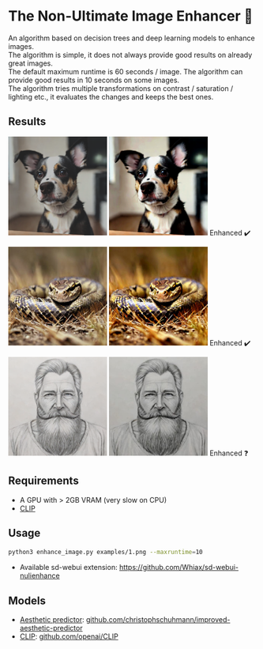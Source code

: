 # The Non-Ultimate Image Enhancer 🐌
An algorithm based on decision trees and deep learning models to enhance images.  
The algorithm is simple, it does not always provide good results on already great images.  
The default maximum runtime is 60 seconds / image. The algorithm can provide good results in 10 seconds on some images.  
The algorithm tries multiple transformations on contrast / saturation / lighting etc., it evaluates the changes and keeps the best ones. 

## Results
<img src="examples/1.png" width="200" height="200"> <img src="examples/1b.png" width="200" height="200"> Enhanced ✔️

<img src="examples/2.jpg" width="200" height="200"> <img src="examples/2b.jpg" width="200" height="200"> Enhanced ✔️

<img src="examples/3.png" width="200" height="200"> <img src="examples/3b.jpg" width="200" height="200"> Enhanced ❓


## Requirements

- A GPU with > 2GB VRAM (very slow on CPU)
- [CLIP](https://github.com/openai/CLIP)

## Usage

```bash
python3 enhance_image.py examples/1.png --maxruntime=10
```

- Available sd-webui extension: https://github.com/Whiax/sd-webui-nulienhance 

## Models

- [Aesthetic predictor](https://github.com/christophschuhmann/improved-aesthetic-predictor): [github.com/christophschuhmann/improved-aesthetic-predictor](https://github.com/christophschuhmann/improved-aesthetic-predictor)
- [CLIP](https://github.com/openai/CLIP): [github.com/openai/CLIP](https://github.com/openai/CLIP)

